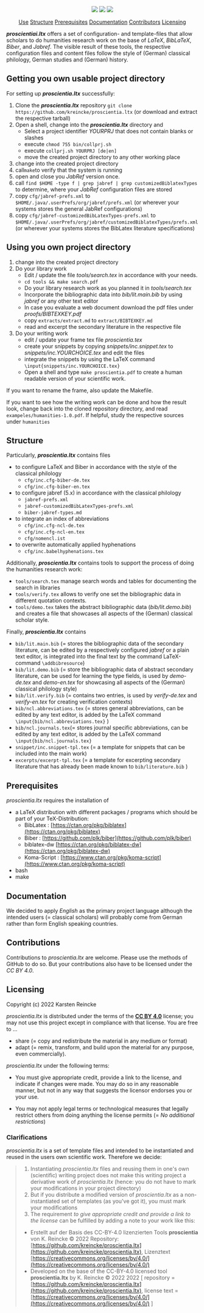 <!--
% This file is part of proscientia.ltx
% (c) 2022 Karsten Reincke (https://github.com/kreincke/proscientia.ltx)
% It is distributed under the terms of the creative commons license
% CC-BY-4.0 (= https://creativecommons.org/licenses/by/4.0/)
-->

<p align="center">
    <a href="https://github.com/kreincke/proscientia.ltx/commits/" title="Last Commit"><img src="https://img.shields.io/github/last-commit/kreincke/proscientia.ltx?style=flat"></a>
    <a href="https://github.com/kreincke/proscientia.ltx/issues" title="Open Issues"><img src="https://img.shields.io/github/issues/kreincke/proscientia.ltx?style=flat"></a>
    <a href="https://github.com/kreincke/proscientia.ltx/blob/master/LICENSE" title="License"><img src="https://img.shields.io/badge/License-CC_BY_4.0-blue.svg?style=flat"></a>
</p>

<p align="center">
  <a href="#use">Use</a>  
  <a href="#structure">Structure</a>  
  <a href="#prerequisites">Prerequisites</a>  
  <a href="#documentation">Documentation</a>  
  <a href="#contributions">Contributors</a>  
  <a href="#licensing">Licensing</a>
</p>

***proscientiai.ltx*** offers a set of configuration- and template-files that allow scholars to do humanities research work on the base of *LaTeX*, *BibLaTeX*, *Biber*, and *Jabref*. The visible result of these tools, the respective configuration files and content files follow the style of (German) classical philology, German studies and (German) history.

## Getting you own usable project directory

For setting up ***proscientia.ltx*** successfully:

1. Clone the ***proscientia.ltx*** repository `git clone https://github.com/kreincke/proscientia.ltx` (or download and extract the respective tarball)
2. Open a shell, change into the ***proscientia.ltx*** directory and
   * Select a project identifier *YOURPRJ* that does not contain blanks or slashes
   * execute `chmod 755 bin/collprj.sh`
   * execute `collprj.sh YOURPRJ [de|en]`
   * move the created project directory to any other working place
3. change into the created project directory
4. call`make`to verify that the system is running
5. open and close you *JabRef* version once.
6. call `find $HOME -type f | grep jabref | grep customizedBiblatexTypes` to determine, where your *JabRef* configuration files are stored
7. copy `cfg/jabref-prefs.xml` to `$HOME/.java/.userPrefs/org/jabref/prefs.xml` (or wherever your systems stores the general JabRef configurations)
8. copy `cfg/jabref-customizedBibLatexTypes-prefs.xml` to `$HOME/.java/.userPrefs/org/jabref/customizedBiblatexTypes/prefs.xml` (or wherever your systems stores the BibLatex literature specifications)


## Using you own project directory

1. change into the created project directory
2. Do your library work
   * Edit / update the file *tools/search.tex* in accordance with your needs.
   * `cd tools && make search.pdf`
   * Do your library research work as you planned it in *tools/search.tex*
   * Incorporate the bibliographic data into *bib/lit.main.bib* by using *jabref* or any other text editor
   * In case you evaluate a web document download the pdf files under *proofs/BIBTEXKEY.pdf*
   * copy `extracts/extract.md` to `extract/BIBTEXKEY.md`
   * read and excerpt the secondary literature in the respective file
3. Do your writing work
   * edit / update your frame tex file *proscientia.tex*
   * create your snippets by copying *snippets/inc.snippet.tex* to *snippets/inc.YOURCHOICE.tex* and edit the files
   * integrate the snippets by using the LaTeX command `\input{snippets/inc.YOURCHOICE.tex}`
   * Open a shell and type `make proscientia.pdf` to create a human readable version of your scientific work.

If you want to rename the frame, also update the Makefile.

If you want to see how the writing work can be done and how the result look,  change back into the cloned repository directory, and read `exampeles/humanities-1.0.pdf`. If helpful, study the respective sources under `humanities`

## Structure

Particularly, ***proscientia.ltx*** contains files
* to configure LaTeX and Biber in accordance with the style of the classical philology
  - `cfg/inc.cfg-biber-de.tex`
  - `cfg/inc.cfg-biber-en.tex`
* to configure jabref (5.x) in accordance with the classical philology
  - `jabref-prefs.xml`
  - `jabref-customizedBibLatexTypes-prefs.xml`
  - `biber-jabref-types.md`
* to integrate an index of abbreviations
  - `cfg/inc.cfg-ncl-de.tex`
  - `cfg/inc.cfg-ncl-en.tex`
  - `cfg/nomencl.ist`
* to overwrite automatically applied hyphenations
  - `cfg/inc.babelhyphenations.tex`

Additionally, ***proscientia.ltx*** contains tools to support the process of doing the humanities research work:
* `tools/search.tex` manage search words and tables for documenting the search in libraries
* `tools/verify.tex` allows to verify one set the bibliographic data in different quotation contexts.
* `tools/demo.tex` takes the abstract bibliographic data (*bib/lit.demo.bib*) and creates a file that showcases all aspects of the (German) classical scholar style.

Finally, ***proscientia.ltx*** contains
* `bib/lit.main.bib` (= stores the bibliographic data of the secondary literature, can be edited by a respectively configured *jabref* or a plain text editor, is integrated into the final text by the command LaTeX-command `\addbibresource`)
* `bib/lit.demo.bib` (= store the bibliographic data of abstract secondary literature, can be used for learning the type fields, is used by *demo-de.tex* and  *demo-en.tex* for showcasing all aspects of the (German) classical philology style)
* `bib/lit.verify.bib` (= contains two entries, is used by *verify-de.tex* and  *verify-en.tex* for creating verification contexts)
* `bib/ncl.abbreviations.tex` (= stores general abbreviations, can be edited by any text editor, is added by the LaTeX command `\input{bib/ncl.abbreviations.tex}`
)
* `bib/ncl.journals.tex`(= stores journal specific abbreviations, can be edited by any text editor, is added by the LaTeX command `\input{bib/ncl.journals.tex}`
* `snippet/inc.snippet-tpl.tex` (= a template for snippets that can be included into the main work)
* `excerpts/excerpt-tpl.tex` (= a template for excerpting secondary literature that has already been made known to `bib/literature.bib`   )

## Prerequisites

*proscientia.ltx* requires the installation of

* a LaTeX distribution with different packages / programs which should be part of your TeX-Distribution:
  * BibLatex : [https://ctan.org/pkg/biblatex](https://ctan.org/pkg/biblatex)
  * Biber : [https://github.com/plk/biber](https://github.com/plk/biber)
  * biblatex-dw [https://ctan.org/pkg/biblatex-dw](https://ctan.org/pkg/biblatex-dw)
  * Koma-Script : [https://www.ctan.org/pkg/koma-script](https://www.ctan.org/pkg/koma-script)
* bash
* make

## Documentation

We decided to apply _English_ as the primary project language although the intended users (= classical scholars) will probably come from German rather than form English speaking countries.

## Contributions

Contributions to *proscientia.ltx* are welcome. Please use the methods of GitHub to do so. But your contributions also have to be licensed under the *CC BY 4.0*.

## Licensing

Copyright (c) 2022 Karsten Reincke

*proscientia.ltx* is distributed under the terms of the [**CC BY 4.0**](https://creativecommons.org/licenses/by/4.0/) license; you may not use this project except in compliance with that license. You are free to ...

* share (= copy and redistribute the material in any medium or format)
* adapt (= remix, transform, and build upon the material
    for any purpose, even commercially).

*proscientia.ltx* under the following terms:

* You must give appropriate credit, provide a link to the license, and indicate if changes were made. You may do so in any reasonable manner, but not in any way that suggests the licensor endorses you or your use.

* You may not apply legal terms or technological measures that legally restrict others from doing anything the license permits (= *No additional restrictions*)

### Clarifications

*proscientia.ltx* is a set of template files and intended to be instantiated and reused in the users own scientific work. Therefore we decide:

> 1. Instantiating *proscientia.ltx* files and reusing them in one's own (scientific) writing project does not make this writing project a derivative work of *proscientia.ltx* (hence: you do not have to mark your modifications in your project directory)  
> 2. But if you distribute a modified version of *proscientia.ltx* as a non-instantiated set of templates (as you've got it), you must mark your modifications  
> 3. The requirement *to give appropriate credit and provide a link to the license* can be fulfilled by adding a note to your work like this:
>  * Erstellt  auf der Basis des CC-BY-4.0 lizenzierten Tools **proscientia** von K. Reincke © 2022 Repository: [https://github.com/kreincke/proscientia.ltx](https://github.com/kreincke/proscientia.ltx),
Lizenztext [https://creativecommons.org/licenses/by/4.0/](https://creativecommons.org/licenses/by/4.0/)
>  * Developed on the base of the CC-BY-4.0 licensed tool **proscientia.ltx** by K. Reincke  © 2022 2022 [
repository = [https://github.com/kreincke/proscientia.ltx](https://github.com/kreincke/proscientia.ltx),
license text = [https://creativecommons.org/licenses/by/4.0/](https://creativecommons.org/licenses/by/4.0/) ]
